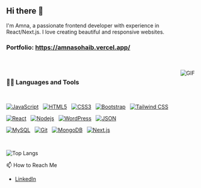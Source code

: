 ## Hi there 👋

I'm Amna, a passionate frontend developer with experience in React/Next.js. I love creating beautiful and responsive websites.

### Portfolio: https://amnasohaib.vercel.app/

<br />
<br />

<img align="right" alt="GIF" src="https://cdn.dribbble.com/users/416610/screenshots/4801105/media/be031f8d02ca8cc404d44be54ee2c493.gif" />
<!--  <img align="right" alt="GIF" src="https://media.giphy.com/media/836HiJc7pgzy8iNXCn/giphy.gif" /> -->
  
### 👨‍💻 Languages and Tools

<br />

[![JavaScript](https://img.shields.io/badge/-JavaScript-black?style=flat&logo=javascript&link=https://github.com/amnasohaib)](https://github.com/amnasohaib)
&nbsp;
[![HTML5](https://img.shields.io/badge/-HTML5-E34F26?style=flat&logo=html5&logoColor=white&link=https://github.com/amnasohaib)](https://github.com/amnasohaib)
&nbsp;
[![CSS3](https://img.shields.io/badge/-CSS3-1572B6?style=flat&logo=css3&link=https://github.com/amnasohaib)](https://github.com/amnasohaib)
&nbsp;
[![Bootstrap](https://img.shields.io/badge/-Bootstrap-563D7C?style=flat&logo=bootstrap&link=https://github.com/amnasohaib)](https://github.com/amnasohaib)
&nbsp;
[![Tailwind CSS](https://img.shields.io/badge/-Tailwind%20CSS-38B2AC?style=flat&logo=tailwind-css&logoColor=white&link=https://github.com/amnasohaib)](https://github.com/amnasohaib)


[![React](https://img.shields.io/badge/-React-black?style=flat&logo=react&link=https://github.com/amnasohaib)](https://github.com/amnasohaib)
&nbsp;
[![Nodejs](https://img.shields.io/badge/-Nodejs-green?style=flat&logo=Node.js&link=https://github.com/amnasohaib)](https://github.com/amnasohaib)
&nbsp;
[![WordPress](https://img.shields.io/badge/-WordPress-blue?style=flat&logo=wordpress&link=https://github.com/amnasohaib)](https://github.com/amnasohaib)
&nbsp;
[![JSON](https://img.shields.io/badge/-json-02569B?style=flat&logo=json&link=https://github.com/amnasohaib)](https://github.com/amnasohaib)

[![MySQL](https://img.shields.io/badge/-MySQL-black?style=flat&logo=mysql&link=https://github.com/amnasohaib)](https://github.com/amnasohaib)
&nbsp;
[![Git](https://img.shields.io/badge/-Git-black?style=flat&logo=git&link=https://github.com/amnasohaib)](https://github.com/amnasohaib)
&nbsp;
[![MongoDB](https://img.shields.io/badge/-MongoDB-FCA121?style=flat&logo=mongodb&link=https://github.com/amnasohaib)](https://github.com/amnasohaib)
&nbsp;
[![Next.js](https://img.shields.io/badge/-Next.js-black?style=flat&logo=next.js)](https://github.com/amnasohaib)

<br />

![Top Langs](https://github-readme-stats.vercel.app/api/top-langs/?username=amnasohaib&layout=compact)

📫 How to Reach Me
- [LinkedIn](https://www.linkedin.com/in/amna-sohaib-430a6b25b/)

<!--
**amnasohaib/amnasohaib** is a ✨ _special_ ✨ repository because its `README.md` (this file) appears on your GitHub profile.

Here are some ideas to get you started:

- 🔭 I’m currently working on ...
- 🌱 I’m currently learning ...
- 👯 I’m looking to collaborate on ...
- 🤔 I’m looking for help with ...
- 💬 Ask me about ...
- 📫 How to reach me: ...
- 😄 Pronouns: ...
- ⚡ Fun fact: ...
-->
